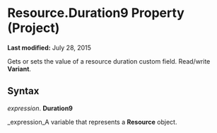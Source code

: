
# Resource.Duration9 Property (Project)

 **Last modified:** July 28, 2015

 Gets or sets the value of a resource duration custom field. Read/write **Variant**.

## Syntax

 _expression_. **Duration9**

 _expression_A variable that represents a  **Resource** object.

